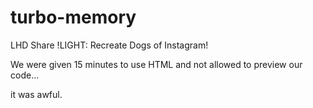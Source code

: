 # turbo-memory

LHD Share !LIGHT:  Recreate Dogs of Instagram!

We were given 15 minutes to use HTML and not allowed to preview our code...

it was awful.

